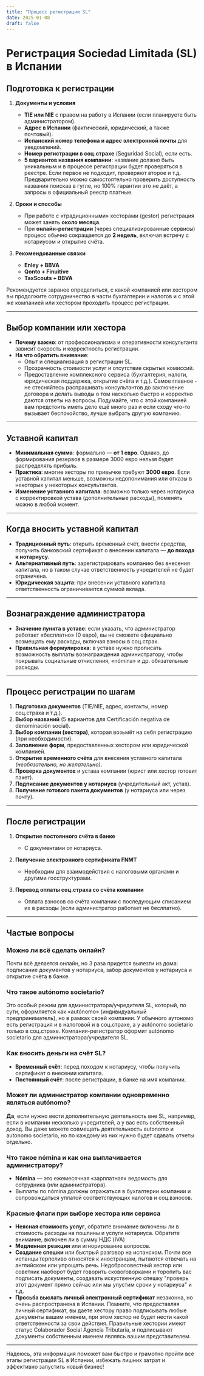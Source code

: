 ```yaml
---
title: "Процесс регистрации SL"
date: 2025-01-08
draft: false
---
```


# Регистрация Sociedad Limitada (SL) в Испании

## Подготовка к регистрации

1. **Документы и условия**  
   - **TIE или NIE** с правом на работу в Испании (если планируете быть администратором).  
   - **Адрес в Испании** (фактический, юридический, а также почтовый).  
   - **Испанский номер телефона и адрес электронной почты** для уведомлений.  
   - **Номер регистрации в соц.страхе** (Seguridad Social), если есть.  
   - **5 вариантов названия компании**: название должно быть уникальным и в процессе регистрации будет проверяться в реестре. Если первое не подходит, проверяют второе и т.д. Предварительно можно самостоятельно проверить доступность названия поискав в гугле, но 100% гарантии это не даёт, а запросы в официальный реестр платные.

2. **Сроки и способы**  
   - При работе с «традиционными» хесторами (gestor) регистрация может занять **около месяца**.  
   - При **онлайн-регистрации** (через специализированные сервисы) процесс обычно сокращается до **2 недель**, включая встречу с нотариусом и открытие счёта.  

3. **Рекомендованные связки**  
   - **Enley + BBVA**  
   - **Qonto + Finuitive**  
   - **TaxScouts + BBVA**  

Рекомендуется заранее определиться, с какой компанией или хестором вы продолжите сотрудничество в части бухгалтерии и налогов и с этой же компанией или хестором проходить процесс регистрации.

---

## Выбор компании или хестора

- **Почему важно**: от профессионализма и оперативности консультанта зависит скорость и корректность регистрации.   
- **На что обратить внимание**:
  - Опыт и специализация в регистрации SL.  
  - Прозрачность стоимости услуг и отсутствие скрытых комиссий.  
  - Предоставление комплексного сервиса (бухгалтерия, налоги, юридическая поддержка, открытие счёта и т.д.). 
  Самое главное - не стесняйтесь распрашивать консультантов до заключение договора и делать выводы о том насколько быстро и корректно даются ответы на вопросы. Подумайте, что с этой компанией вам предстоить иметь дело ещё много раз и если сходу что-то вызывает беспокойство, лучше выбрать другую компанию.

---

## Уставной капитал

- **Минимальная сумма**: формально — **от 1 евро**. Однако, до формирования резервов в размере 3000 евро нельзя будет распределять прибыль.  
- **Практика**: многие хесторы по привычке требуют **3000 евро**. Если уставной капитал меньше, возможны недопонимания или отказы в некоторых у некоторых консультантов.  
- **Изменение уставного капитала**: возможно только через нотариуса с корректировкой устава (дополнительные расходы), поменять можно в любой момент.

---

## Когда вносить уставной капитал

- **Традиционный путь**: открыть временный счёт, внести средства, получить банковский сертификат о внесении капитала — **до похода к нотариусу**.  
- **Альтернативный путь**: зарегистрировать компанию без внесения капитала, но в таком случае ответственность учредителей не будет ограничена.  
- **Юридическая защита**: при внесении уставного капитала ответственность ограничивается суммой вклада.

---

## Вознаграждение администратора

- **Значение пункта в уставе**: если указать, что администратор работает «бесплатно» (0 евро), вы не сможете официально возмещать ему расходы, включая взносы в соц.страх.  
- **Правильная формулировка**: в уставе нужно прописать возможность выплаты вознаграждения администратору, чтобы покрывать социальные отчисления, «nómina» и др. обязательные расходы.

---

## Процесс регистрации по шагам

1. **Подготовка документов** (TIE/NIE, адрес, контакты, номер соц.страха и т.д.).  
2. **Выбор названий** (5 вариантов для Certificación negativa de denominación social).  
3. **Выбор компании (хестора)**, которая возьмёт на себя регистрацию (при необходимости).  
4. **Заполнение форм**, предоставленных хестором или юридической компанией.  
5. **Открытие временного счёта** для внесения уставного капитала *(необязательно, но желательно)*.  
6. **Проверка документов** и устава компании (юрист или хестор готовит пакет).  
7. **Подписание документов у нотариуса** (учредительный акт, устав).  
8. **Получение готового пакета документов** (у нотариуса или через почту).

---

## После регистрации

1. **Открытие постоянного счёта в банке**  
   - С документами от нотариуса. 

2. **Получение электронного сертификата FNMT**  
   - Необходим для взаимодействия с налоговыми органами и другими госструктурами.  

3. **Перевод оплаты соц.страха со счёта компании**  
   - Оплата взносов со счёта компании с последующим списанием их в расходы (если администратор работает не беслпатно).

---

## Частые вопросы

### Можно ли всё сделать онлайн?
Почти всё делается онлайн, но 3 раза придется вылезти из дома: подписание документов у нотариуса, забор документов у нотариуса и открытие счёта в банке.

### Что такое autónomo societario?
Это особый режим для администратора/учредителя SL, который, по сути, оформляется как «autónomo» (индивидуальный предприниматель), но в рамках своей компании. У обычного аутономо есть регистрация и в налоговой и в соц.страхе, а у autónomo societario только в соц.страхе. Компания-регистратор оформит autónomo societario для администратора/учредителя SL. 

### Как вносить деньги на счёт SL?
- **Временный счёт**: перед походом к нотариусу, чтобы получить сертификат о внесении капитала.  
- **Постоянный счёт**: после регистрации, в банке на имя компании.

### Может ли администратор компании одновременно являться autónomo?
**Да**, если нужно вести дополнительную деятельность вне SL, например, если в компании несколько учредителей, а у вас есть собственный доход. Вы даже можете совмещать деятетельность autonomo и autonomo societario, но по каждому из них нужно будет сдавать отчеты отдельно.

### Что такое nómina и как она выплачивается администратору?
- **Nómina** — это ежемесячная «зарплатная» ведомость для сотрудника (или администратора).  
- Выплаты по nómina должны отражаться в бухгалтерии компании и сопровождаться уплатой соответствующих налогов и соц.взносов.

### Красные флаги при выборе хестора или сервиса
- **Неясная стоимость услуг**, обратите внимание включены ли в стоимость расходы на пошлины и услуги нотариуса. Обратите внимание, включен ли в сумму НДС (IVA)
- **Медленная реакция** или игнорирование вопросов.
- **Создание спешки** или быстрый разговор на испанском. Почти все испанцы терпеливо относятся к иностранцам, пытаются отвечать на английском или упрощать речь. Недобросовестный хестор или советник наоборот будет говорить сковоговорками и торопить вас подписать документы, создавать искуственную спешку "проверь этот документ прямо сейчас или мы упустим сроки у нотариуса" и т.д.
- **Просьба выслать личный электронный сертификат** незаконна, но очень распространена в Испании. Помните, что предоставляя личный сертификат, вы даете хестору право подписывать любые документы вашим именем, при этом хестор не будет нести какой ответственности за свои действия. Правильные хестории имеют статус Colaborador Social Agencia Tributaria, и подписывают документы собственным именем являясь вашим представителем.

---

Надеюсь, эта информация поможет вам быстро и грамотно пройти все этапы регистрации SL в Испании, избежать лишних затрат и эффективно запустить новый бизнес!  